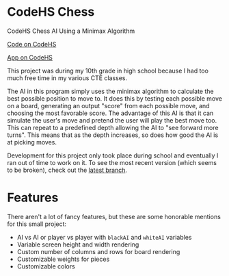 # CodeHS Chess

CodeHS Chess AI Using a Minimax Algorithm

[Code on CodeHS](https://codehs.com/sandbox/phillipcutter/Working_Chess)

[App on CodeHS](https://codehs.com/sandbox/phillipcutter/Working_Chess/run)

This project was during my 10th grade in high school because I had too much free time in my various CTE classes.

The AI in this program simply uses the minimax algorithm to calculate the best possible position to move to. It does this by testing each possible move on a board, generating an output "score" from each possible move, and choosing the most favorable score. The advantage of this AI is that it can simulate the user's move and pretend the user will play the best move too. This can repeat to a predefined depth allowing the AI to "see forward more turns". This means that as the depth increases, so does how good the AI is at picking moves.

Development for this project only took place during school and eventually I ran out of time to work on it. To see the most recent version (which seems to be broken), check out the [latest branch](https://github.com/mrfleap/codehs-chess/tree/latest).

# Features

There aren't a lot of fancy features, but these are some honorable mentions for this small project:

- AI vs AI or player vs player with `blackAI` and `whiteAI` variables
- Variable screen height and width rendering
- Custom number of columns and rows for board rendering
- Customizable weights for pieces
- Customizable colors
